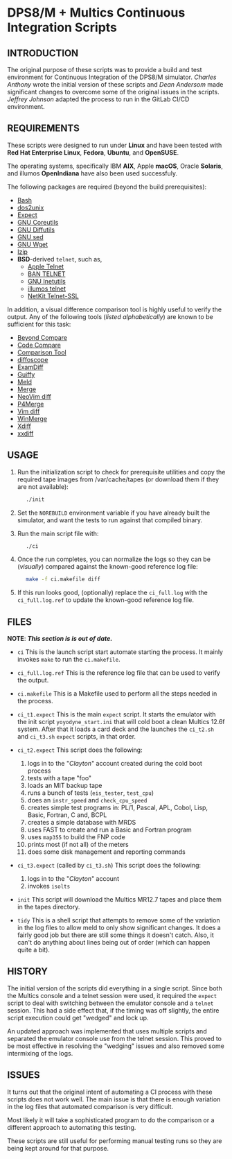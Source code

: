 # DPS8/M + Multics Continuous Integration Scripts


## INTRODUCTION

 The original purpose of these scripts was to provide a build and
 test environment for Continuous Integration of the DPS8/M simulator.
 *Charles Anthony* wrote the initial version of these scripts and
 *Dean Andersom* made significant changes to overcome some of the
 original issues in the scripts. *Jeffrey Johnson* adapted the process
 to run in the GitLab CI/CD environment.


## REQUIREMENTS

 These scripts were designed to run under **Linux** and have been tested
 with **Red Hat Enterprise Linux**, **Fedora**, **Ubuntu**, and
 **OpenSUSE**.

 The operating systems, specifically IBM **AIX**, Apple **macOS**, Oracle
 **Solaris**, and illumos **OpenIndiana** have also been used successfuly.

 The following packages are required (beyond the build prerequisites):

   * [Bash](https://www.gnu.org/software/bash/)
   * [dos2unix](https://waterlan.home.xs4all.nl/dos2unix.html)
   * [Expect](https://core.tcl-lang.org/expect/)
   * [GNU Coreutils](https://www.gnu.org/software/coreutils/)
   * [GNU Diffutils](https://www.gnu.org/software/diffutils/)
   * [GNU sed](https://www.gnu.org/software/sed/)
   * [GNU Wget](https://www.gnu.org/software/wget/)
   * [lzip](https://www.nongnu.org/lzip/)
   * **BSD**-derived `telnet`, such as,
     * [Apple Telnet](https://opensource.apple.com/)
     * [BAN TELNET](https://github.com/BAN-AI-Multics/ban-telnet)
     * [GNU Inetutils](https://www.gnu.org/software/inetutils/)
     * [illumos telnet](https://github.com/illumos/illumos-gate/tree/master/usr/src/cmd/cmd-inet)
     * [NetKit Telnet-SSL](https://github.com/marado/netkit-telnet-ssl)

 In addition, a visual difference comparison tool is highly useful to
 verify the output. Any of the following tools (*listed alphabetically*)
 are known to be sufficient for this task:

   * [Beyond Compare](https://www.scootersoftware.com/)
   * [Code Compare](https://www.devart.com/codecompare)
   * [Comparison Tool](https://www.eclipse.org/)
   * [diffoscope](https://diffoscope.org/)
   * [ExamDiff](https://www.prestosoft.com/)
   * [Guiffy](https://www.guiffy.com)
   * [Meld](https://meldmerge.org/)
   * [Merge](https://www.araxis.com/merge/)
   * [NeoVim diff](https://neovim.io/doc/user/diff.html)
   * [P4Merge](https://www.perforce.com/downloads/visual-merge-tool)
   * [Vim diff](https://vimhelp.org/diff.txt.html)
   * [WinMerge](https://github.com/winmerge/winmerge)
   * [Xdiff](https://www.plasticscm.com/features/xmerge)
   * [xxdiff](https://furius.ca/xxdiff/)


## USAGE

 1. Run the initialization script to check for prerequisite utilities and
    copy the required tape images from /var/cache/tapes (or download them
    if they are not available):
```sh
      ./init
```

 2. Set the `NOREBUILD` environment variable if you have already built the
    simulator, and want the tests to run against that compiled binary.

 3. Run the main script file with:
```sh
      ./ci
```
 4. Once the run completes, you can normalize the logs so they can be
    (*visually*) compared against the known-good reference log file:
```sh
      make -f ci.makefile diff
```

 5. If this run looks good, (optionally) replace the `ci_full.log` with the
    `ci_full.log.ref` to update the known-good reference log file.


## FILES

**NOTE**: ***This section is is out of date.***

* `ci`
  This is the launch script start automate starting the process. It mainly
  invokes `make` to run the `ci.makefile`.

* `ci_full.log.ref`
  This is the reference log file that can be used to verify the output.

* `ci.makefile`
  This is a Makefile used to perform all the steps needed in the process.

* `ci_t1.expect`
  This is the main `expect` script. It starts the emulator with the init
  script `yoyodyne_start.ini` that will cold boot a clean Multics 12.6f
  system. After that it loads a card deck and the launches the `ci_t2.sh`
  and `ci_t3.sh` `expect` scripts, in that order.

* `ci_t2.expect`
  This script does the following:
    1. logs in to the "*Clayton*" account created during the cold boot process
    2. tests with a tape "foo"
    3. loads an MIT backup tape
    4. runs a bunch of tests (`eis_tester`, `test_cpu`)
    5. does an `instr_speed` and `check_cpu_speed`
    6. creates simple test programs in: PL/1, Pascal, APL, Cobol, Lisp, Basic,
         Fortran, C and, BCPL
    7. creates a simple database with MRDS
    8. uses FAST to create and run a Basic and Fortran program
    9. uses `map355` to build the FNP code
   10. prints most (if not all) of the meters
   11. does some disk management and reporting commands

* `ci_t3.expect` (called by `ci_t3.sh`)
  This script does the following:
    1. logs in to the "*Clayton*" account
    2. invokes `isolts`

* `init`
  This script will download the Multics MR12.7 tapes and place them in the
  tapes directory.

* `tidy`
  This is a shell script that attempts to remove some of the variation in the
  log files to allow meld to only show significant changes. It does a fairly
  good job but there are still some things it doesn't catch. Also, it can't
  do anything about lines being out of order (which can happen quite a bit).


## HISTORY

   The initial version of the scripts did everything in a single script.
   Since both the Multics console and a telnet session were used, it
   required the `expect` script to deal with switching between the emulator
   console and a `telnet` session. This had a side effect that, if the
   timing was off slightly, the entire script execution could get "wedged"
   and lock up.

   An updated approach was implemented that uses multiple scripts and
   separated the emulator console use from the telnet session. This proved to
   be most effective in resolving the "wedging" issues and also removed some
   intermixing of the logs.


## ISSUES

   It turns out that the original intent of automating a CI process with
   these scripts does not work well. The main issue is that there is enough
   variation in the log files that automated comparison is very difficult.

   Most likely it will take a sophisticated program to do the comparison or
   a different approach to automating this testing.

   These scripts are still useful for performing manual testing runs so they
   are being kept around for that purpose.
